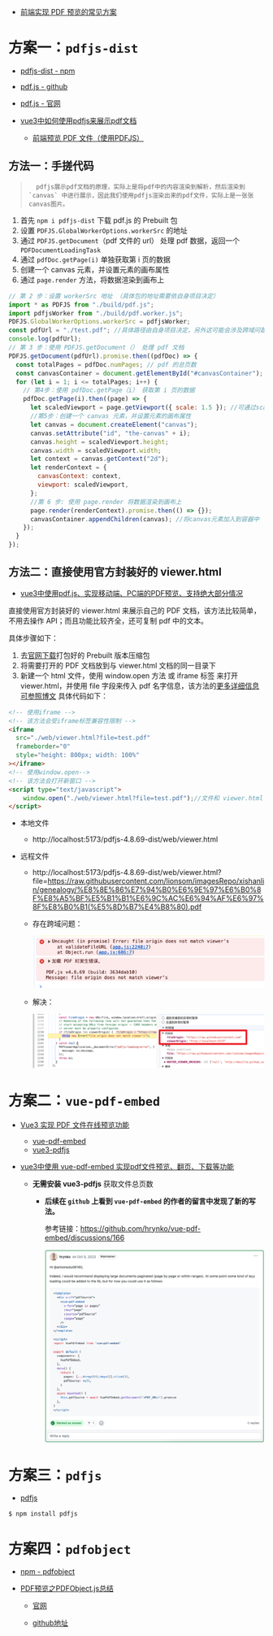 * [前端实现 PDF 预览的常见方案](https://juejin.cn/post/7143088940953075743#heading-6)





# 方案一：`pdfjs-dist`

* [pdfjs-dist - npm](https://www.npmjs.com/package/pdfjs-dist)
* [pdf.js - github](https://github.com/mozilla/pdf.js)
* [pdf.js - 官网](https://mozilla.github.io/pdf.js/)

* [vue3中如何使用pdfjs来展示pdf文档](https://juejin.cn/post/7277475232320536633#heading-0)
    * [前端预览 PDF 文件（使用PDFJS）](https://segmentfault.com/a/1190000040331855)



## 方法一：手搓代码

>  		pdfjs展示pdf文档的原理，实际上是将pdf中的内容渲染到解析，然后渲染到 `canvas` 中进行展示，因此我们使用pdfjs渲染出来的pdf文件，实际上是一张张canvas图片。

1. 首先 `npm i pdfjs-dist` 下载 pdf.js 的 Prebuilt 包
2. 设置 `PDFJS.GlobalWorkerOptions.workerSrc` 的地址
3. 通过 `PDFJS.getDocument`（pdf 文件的 url） 处理 pdf 数据，返回一个 `PDFDocumentLoadingTask`
4. 通过 `pdfDoc.getPage(i)` 单独获取第 i 页的数据
5. 创建一个 canvas 元素，并设置元素的画布属性
6. 通过 `page.render` 方法，将数据渲染到画布上

```js
// 第 2 步：设置 workerSrc 地址 （具体包的地址需要依自身项目决定）
import * as PDFJS from "./build/pdf.js";
import pdfjsWorker from "./build/pdf.worker.js";
PDFJS.GlobalWorkerOptions.workerSrc = pdfjsWorker;
const pdfUrl = "./test.pdf"; //具体路径由自身项目决定，另外这可能会涉及跨域问题可参照官网解决
console.log(pdfUrl);
// 第 3 步：使用 PDFJS.getDocument（） 处理 pdf 文档
PDFJS.getDocument(pdfUrl).promise.then((pdfDoc) => {
  const totalPages = pdfDoc.numPages; // pdf 的总页数
  const canvasContainer = document.getElementById("#canvasContainer"); //html中需创建一个相应的div容器，用于存放canvas元素
  for (let i = 1; i <= totalPages; i++) {
    // 第4步：使用 pdfDoc.getPage（i） 获取第 i 页的数据
    pdfDoc.getPage(i).then((page) => {
      let scaledViewport = page.getViewport({ scale: 1.5 }); //可通过scale来调节初始的缩放比
      //第5步：创建一个 canvas 元素，并设置元素的画布属性
      let canvas = document.createElement("canvas");
      canvas.setAttribute("id", "the-canvas" + i);
      canvas.height = scaledViewport.height;
      canvas.width = scaledViewport.width;
      let context = canvas.getContext("2d");
      let renderContext = {
        canvasContext: context,
        viewport: scaledViewport,
      };
      //第 6 步: 使用 page.render 将数据渲染到画布上
      page.render(renderContext).promise.then(() => {});
      canvasContainer.appendChildren(canvas); //将canvas元素加入到容器中
    });
  }
});
```



## 方法二：直接使用官方封装好的 viewer.html

* [vue3中使用pdf.js、实现移动端、PC端的PDF预览、支持绝大部分情况](https://blog.csdn.net/qq_40893035/article/details/132761003)

直接使用官方封装好的 viewer.html 来展示自己的 PDF 文档，该方法比较简单，不用去操作 API；而且功能比较齐全，还可复制 pdf 中的文本。

具体步骤如下：

1. 去[官网下载](https://mozilla.github.io/pdf.js/getting_started/)打包好的 Prebuilt 版本压缩包
2. 将需要打开的 PDF 文档放到与 viewer.html 文档的同一目录下
3. 新建一个 html 文件，使用 window.open 方法 或 iframe 标签 来打开 viewer.html，并使用 file 字段来传入 pdf 名字信息，该方法的[更多详细信息可参照博文](https://link.juejin.cn/?target=https%3A%2F%2Fblog.csdn.net%2Fweixin_40507164%2Farticle%2Fdetails%2F122947377%3Fops_request_misc%3D%257B%2522request%255Fid%2522%253A%2522166283283616800180636037%2522%252C%2522scm%2522%253A%252220140713.130102334..%2522%257D%26request_id%3D166283283616800180636037%26biz_id%3D0%26utm_medium%3Ddistribute.pc_search_result.none-task-blog-2~all~sobaiduend~default-3-122947377-null-null.142%5Ev47%5Epc_rank_34_2%2C201%5Ev3%5Eadd_ask%26utm_term%3Dpdf.js%E9%A2%84%E8%A7%88%26spm%3D1018.2226.3001.4187) 具体代码如下：

```HTML
<!-- 使用iframe -->
<!-- 该方法会受iframe标签兼容性限制 -->
<iframe
  src="./web/viewer.html?file=test.pdf"
  frameborder="0"
  style="height: 800px; width: 100%"
></iframe>
<!-- 使用window.open-->
<!-- 该方法会打开新窗口 -->
<script type="text/javascript">
    window.open("./web/viewer.html?file=test.pdf");//文件和 viewer.html 同路径时
</script>
```

* 本地文件
    * http://localhost:5173/pdfjs-4.8.69-dist/web/viewer.html

* 远程文件

    * http://localhost:5173/pdfjs-4.8.69-dist/web/viewer.html?file=https://raw.githubusercontent.com/lionsom/imagesRepo/xishanlin/genealogy/%E8%8E%86%E7%94%B0%E6%9E%97%E6%B0%8F%E8%A5%BF%E5%B1%B1%E6%9C%AC%E6%94%AF%E6%97%8F%E8%B0%B1(%E5%8D%B7%E4%B8%80).pdf

    * 存在跨域问题：

        ![](images/002.png)

    * 解决：

        ![](images/003.png)





# 方案二：`vue-pdf-embed`

* [Vue3 实现 PDF 文件在线预览功能](https://juejin.cn/post/7105933034771185701)
    * [vue-pdf-embed](https://www.npmjs.com/package/vue-pdf-embed)
    * [vue3-pdfjs](https://www.npmjs.com/package/vue3-pdfjs)

* [vue3中使用 vue-pdf-embed 实现pdf文件预览、翻页、下载等功能](https://blog.csdn.net/qq_45897239/article/details/136080318)

    * **无需安装 vue3-pdfjs** 获取文件总页数

        * **后续在 `github` 上看到 `vue-pdf-embed` 的作者的留言中发现了新的写法。**

            参考链接：https://github.com/hrynko/vue-pdf-embed/discussions/166

            ![](images/001.png)



# 方案三：`pdfjs`

* [pdfjs](https://www.npmjs.com/package/pdfjs)

```
$ npm install pdfjs
```



# 方案四：`pdfobject`

* [npm - pdfobject](https://www.npmjs.com/package/pdfobject)

* [PDF预览之PDFObject.js总结](https://blog.csdn.net/beyond__devil/article/details/78826826)

    * [官网](https://pdfobject.com/)

    * [github地址](https://github.com/pipwerks/PDFObject)

          

